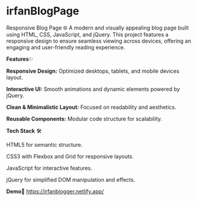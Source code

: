 # irfanBlogPage
Responsive Blog Page 🌐
A modern and visually appealing blog page built using HTML, CSS, JavaScript, and jQuery. This project features a responsive design to ensure seamless viewing across devices, offering an engaging and user-friendly reading experience.

**Features**✨

**Responsive Design:** Optimized desktops, tablets, and mobile devices layout.

**Interactive UI:** Smooth animations and dynamic elements powered by jQuery.

**Clean & Minimalistic Layout:** Focused on readability and aesthetics.

**Reusable Components:** Modular code structure for scalability.

**Tech Stack** 🛠️

HTML5 for semantic structure.

CSS3 with Flexbox and Grid for responsive layouts.

JavaScript for interactive features.

jQuery for simplified DOM manipulation and effects.

**Demo**🚀  https://irfanblogger.netlify.app/
